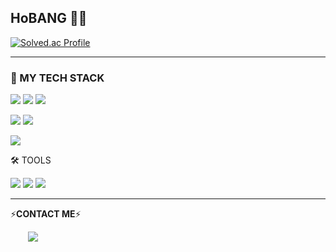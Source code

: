 ## HoBANG 🌱🤔

<!--
**jinhobyeong/jinhobyeong** is a ✨ _special_ ✨ repository because its `README.md` (this file) appears on your GitHub profile.

Here are some ideas to get you started:

- 🔭 I’m currently working on ...
- 🌱 I’m currently learning ...
- 👯 I’m looking to collaborate on ...
- 🤔 I’m looking for help with ...
- 💬 Ask me about ...
- 📫 How to reach me: ...
- 😄 Pronouns: ...
- ⚡ Fun fact: ...
-->


  [![Solved.ac Profile](http://mazassumnida.wtf/api/v2/generate_badge?boj=asxws7941)](https://solved.ac/asxws7941/)
  
  

___

  

 ### 💪 MY TECH STACK
 
 <img src="https://img.shields.io/badge/Html5-E34F26?style=flat-square&logo=Html5&logoColor=white"/>     <img src="https://img.shields.io/badge/Css3-1572B6?style=flat-square&logo=Css3&logoColor=white"/>           <img src="https://img.shields.io/badge/JavaScript-F7DF1E?style=flat-square&logo=javaScript&logoColor=white"/> 
 
 <img src="https://img.shields.io/badge/Java-007396?style=flat-square&logo=Java&logoColor=white"/>      <img src="https://img.shields.io/badge/C-A8B9CC?style=flat-square&logo=Kotlin&logoColor=white"/>      

 <img src="https://img.shields.io/badge/Kotlin-7F52FF?style=flat-square&logo=Kotlin&logoColor=white"/>        
 <br>
 
 🛠 TOOLS

 <img src="https://img.shields.io/badge/Git-F05032?style=flat-square&logo=Git&logoColor=white"/>    <img src="https://img.shields.io/badge/VisualStudioCode-007ACC?style=flat-square&logo=VisualStudioCode&logoColor=white"/>   <img src="https://img.shields.io/badge/AndroidStudio-3DDC84?style=flat-square&logo=AndroidStudio&logoColor=white"/>


___


⚡️**CONTACT ME**⚡️<br>

　　<img src="https://img.shields.io/badge/Instagram-E4405F?style=flat-square&logo=instagram&logoColor=white"/>       
